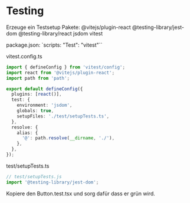 # Testing

Erzeuge ein Testsetup
Pakete:
@vitejs/plugin-react
@testing-library/jest-dom
@testing-library/react
jsdom
vitest

package.json:
`scripts: "Test": "vitest"``

vitest.config.ts

```ts
import { defineConfig } from 'vitest/config';
import react from '@vitejs/plugin-react';
import path from 'path';

export default defineConfig({
  plugins: [react()],
  test: {
    environment: 'jsdom',
    globals: true,
    setupFiles: './test/setupTests.ts',
  },
  resolve: {
    alias: {
      '@': path.resolve(__dirname, './'),
    },
  },
});
```

test/setupTests.ts

```ts
// test/setupTests.js
import '@testing-library/jest-dom';
```

Kopiere den Button.test.tsx und sorg dafür dass er grün wird.
